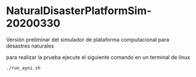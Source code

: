 # NaturalDisasterPlatformSim-20200330

Versión preliminar del simulador de plataforma computacional para desastres naturales

para realizar la prueba ejecute el siguiente comando en un terminal de linux

```
./run_ayni.sh

```
